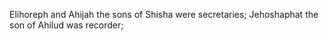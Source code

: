 Elihoreph and Ahijah the sons of Shisha were secretaries; Jehoshaphat the son of Ahilud was recorder;
